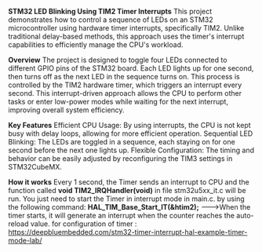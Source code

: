 **STM32 LED Blinking Using TIM2 Timer Interrupts**
This project demonstrates how to control a sequence of LEDs on an STM32 microcontroller using hardware timer interrupts, specifically TIM2.
Unlike traditional delay-based methods, this approach uses the timer's interrupt capabilities to efficiently manage the CPU's workload.

**Overview**
The project is designed to toggle four LEDs connected to different GPIO pins of the STM32 board. Each LED lights up for one second,
then turns off as the next LED in the sequence turns on. This process is controlled by the TIM2 hardware timer, which triggers an
interrupt every second. This interrupt-driven approach allows the CPU to perform other tasks or enter low-power modes while waiting
for the next interrupt, improving overall system efficiency.

**Key Features**
    Efficient CPU Usage: By using interrupts, the CPU is not kept busy with delay loops, allowing for more efficient operation.
    Sequential LED Blinking: The LEDs are toggled in a sequence, each staying on for one second before the next one lights up.
    Flexible Configuration: The timing and behavior can be easily adjusted by reconfiguring the TIM3 settings in STM32CubeMX.

**How it works**
Every 1 second, the Timer sends an interrupt to CPU and the function called **void TIM2_IRQHandler(void)** in file stm32u5xx_it.c will be run.
You just need to start the Timer in interrupt mode in main.c. by using the following command:
      **HAL_TIM_Base_Start_IT(&htim2);**
--->When the timer starts, it will generate an interrupt when the counter reaches the auto-reload value.
for configuration of timer : https://deepbluembedded.com/stm32-timer-interrupt-hal-example-timer-mode-lab/
